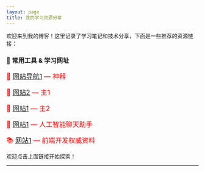 ```yaml
---
layout: page
title: 我的学习资源分享
---
```


欢迎来到我的博客！这里记录了学习笔记和技术分享，下面是一些推荐的资源链接：

### 🔗 常用工具 & 学习网址

<span style="color: red; font-size: 1.25em;">📘 <a href="https://www.pdzy.cc/">网站导航1</a> — 神器</span>
<br><br>
<span style="color: red; font-size: 1.25em;">🧠 <a href="https://www.pd22.cc/">网站2</a> — 主1</span>
<br><br>
<span style="color: red; font-size: 1.25em;">🧰 <a href="https://www.pd33.cc/">网站1</a> — 主2</span>
<br><br>
<span style="color: red; font-size: 1.25em;">💬 <a href="https://chat.openai.com/">网站1</a> — 人工智能聊天助手</span>
<br><br>
<span style="color: red; font-size: 1.25em;">📚 <a href="https://developer.mozilla.org/">网站1</a> — 前端开发权威资料</span>

欢迎点击上面链接开始探索！

---
